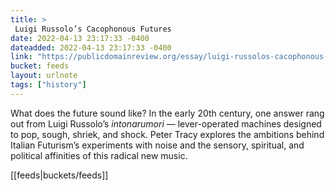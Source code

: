 ```yaml
---
title: > 
 Luigi Russolo’s Cacophonous Futures
date: 2022-04-13 23:17:33 -0400
dateadded: 2022-04-13 23:17:33 -0400
link: "https://publicdomainreview.org/essay/luigi-russolos-cacophonous-futures"
bucket: feeds
layout: urlnote
tags: ["history"]
--- 
```

What does the future sound like? In the early 20th century, one answer rang out from Luigi Russolo’s <i>intonarumori</i> — lever-operated machines designed to pop, sough, shriek, and shock. Peter Tracy explores the ambitions behind Italian Futurism’s experiments with noise and the sensory, spiritual, and political affinities of this radical new music. 
 <!-- end excerpt --> 
<div class='bucket'>[[feeds|buckets/feeds]]</div> 
